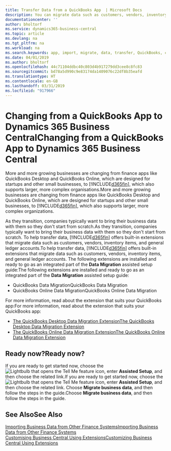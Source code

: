 ```yaml
---
title: Transfer Data from a QuickBooks App  | Microsoft Docs
description: You can migrate data such as customers, vendors, inventory items, and G/L accounts from QuickBooks apps to Business Central.
documentationcenter: ''
author: bholtorf
ms.service: dynamics365-business-central
ms.topic: article
ms.devlang: na
ms.tgt_pltfrm: na
ms.workload: na
ms.search.keywords: app, import, migrate, data, transfer, QuickBooks, customize
ms.date: 04/01/2019
ms.author: bholtorf
ms.openlocfilehash: 44c71104ddbc40c803d4b917279dd3cee8c8fc83
ms.sourcegitcommit: bd78a5d990c9e83174da1409076c22df8b35eafd
ms.translationtype: HT
ms.contentlocale: en-GB
ms.lasthandoff: 03/31/2019
ms.locfileid: "917966"
---
```

# <a name="changing-from-a-quickbooks-app-to-dynamics-365-business-central"></a><span data-ttu-id="ba7b5-103">Changing from a QuickBooks App to Dynamics 365 Business Central</span><span class="sxs-lookup"><span data-stu-id="ba7b5-103">Changing from a QuickBooks App to Dynamics 365 Business Central</span></span>
<span data-ttu-id="ba7b5-104">More and more growing businesses are changing from finance apps like QuickBooks Desktop and QuickBooks Online, which are designed for startups and other small businesses, to [!INCLUDE[d365fin](includes/d365fin_md.md)], which also supports larger, more complex organisations.</span><span class="sxs-lookup"><span data-stu-id="ba7b5-104">More and more growing businesses are changing from finance apps like QuickBooks Desktop and QuickBooks Online, which are designed for startups and other small businesses, to [!INCLUDE[d365fin](includes/d365fin_md.md)], which also supports larger, more complex organizations.</span></span> 

<span data-ttu-id="ba7b5-105">As they transition, companies typically want to bring their business data with them so they don't start from scratch.</span><span class="sxs-lookup"><span data-stu-id="ba7b5-105">As they transition, companies typically want to bring their business data with them so they don't start from scratch.</span></span> <span data-ttu-id="ba7b5-106">To help transfer data, [!INCLUDE[d365fin](includes/d365fin_md.md)] offers built-in extensions that migrate data such as customers, vendors, inventory items, and general ledger accounts.</span><span class="sxs-lookup"><span data-stu-id="ba7b5-106">To help transfer data, [!INCLUDE[d365fin](includes/d365fin_md.md)] offers built-in extensions that migrate data such as customers, vendors, inventory items, and general ledger accounts.</span></span> <span data-ttu-id="ba7b5-107">The following extensions are installed and ready to go as an integrated part of the **Data Migration** assisted setup guide:</span><span class="sxs-lookup"><span data-stu-id="ba7b5-107">The following extensions are installed and ready to go as an integrated part of the **Data Migration** assisted setup guide:</span></span>

* <span data-ttu-id="ba7b5-108">QuickBooks Data Migration</span><span class="sxs-lookup"><span data-stu-id="ba7b5-108">QuickBooks Data Migration</span></span> 
* <span data-ttu-id="ba7b5-109">QuickBooks Online Data Migration</span><span class="sxs-lookup"><span data-stu-id="ba7b5-109">QuickBooks Online Data Migration</span></span>

<span data-ttu-id="ba7b5-110">For more information, read about the extension that suits your QuickBooks app:</span><span class="sxs-lookup"><span data-stu-id="ba7b5-110">For more information, read about the extension that suits your QuickBooks app:</span></span>   

* [<span data-ttu-id="ba7b5-111">The QuickBooks Desktop Data Migration Extension</span><span class="sxs-lookup"><span data-stu-id="ba7b5-111">The QuickBooks Desktop Data Migration Extension</span></span>](ui-extensions-quickbooks-data-migration.md)
* [<span data-ttu-id="ba7b5-112">The QuickBooks Online Data Migration Extension</span><span class="sxs-lookup"><span data-stu-id="ba7b5-112">The QuickBooks Online Data Migration Extension</span></span>](ui-extensions-quickbooks-online-data-migration.md)

## <a name="ready-now"></a><span data-ttu-id="ba7b5-113">Ready now?</span><span class="sxs-lookup"><span data-stu-id="ba7b5-113">Ready now?</span></span>
<span data-ttu-id="ba7b5-114">If you are ready to get started now, choose the ![Lightbulb that opens the Tell Me feature](media/ui-search/search_small.png "Tell me what you want to do") icon, enter **Assisted Setup**, and then choose the related link.</span><span class="sxs-lookup"><span data-stu-id="ba7b5-114">If you are ready to get started now, choose the ![Lightbulb that opens the Tell Me feature](media/ui-search/search_small.png "Tell me what you want to do") icon, enter **Assisted Setup**, and then choose the related link.</span></span> <span data-ttu-id="ba7b5-115">Choose **Migrate business data**, and then follow the steps in the guide.</span><span class="sxs-lookup"><span data-stu-id="ba7b5-115">Choose **Migrate business data**, and then follow the steps in the guide.</span></span>

## <a name="see-also"></a><span data-ttu-id="ba7b5-116">See Also</span><span class="sxs-lookup"><span data-stu-id="ba7b5-116">See Also</span></span>
[<span data-ttu-id="ba7b5-117">Importing Business Data from Other Finance Systems</span><span class="sxs-lookup"><span data-stu-id="ba7b5-117">Importing Business Data from Other Finance Systems</span></span>](across-import-data-configuration-packages.md)  
[<span data-ttu-id="ba7b5-118">Customising Business Central Using Extensions</span><span class="sxs-lookup"><span data-stu-id="ba7b5-118">Customizing Business Central Using Extensions</span></span>](ui-extensions.md)   
